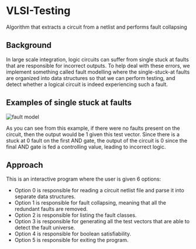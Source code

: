 # VLSI-Testing
Algorithm that extracts a circuit from a netlist and performs fault collapsing
## Background
In large scale integration, logic circuits can suffer from single stuck at faults that are 
responsible for incorrect outputs. To help deal with these errors, we implement something called
fault modelling where the single-stuck-at faults are organized into data structures so that we can perform
testing, and detect whether a logical circuit is indeed experiencing such a fault.

## Examples of single stuck at faults
![fault model](https://i.imgur.com/0bCbODb.png)

As you can see from this example, if there were no faults present on the circuit, then the output would be 1 given this test vector. Since there is a stuck at 0 fault on the first AND gate, the output of the circuit is 0 since the final AND gate is fed a controlling value, leading to incorrect logic.

## Approach
This is an interactive program where the user is given 6 options:
- Option 0 is responsible for reading a circuit netlist file and parse it into separate data structures.
- Option 1 is responsible for fault collapsing, meaning that all the redundant faults are removed.
- Option 2 is responsible for listing the fault classes.
- Option 3 is responsible for generating all the test vectors that are able to detect the fault universe.
- Option 4 is responsible for boolean satisfiability.
- Option 5 is responsible for exiting the program.
